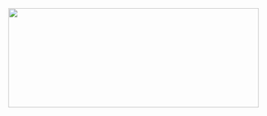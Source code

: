 <a href="https://www.gitanimals.org/en_US?utm_medium=image&utm_source=lkwoung88&utm_content=farm">
<img
  src="https://render.gitanimals.org/farms/lkwoung88"
  width="100%" height="200"
/>
</a>
